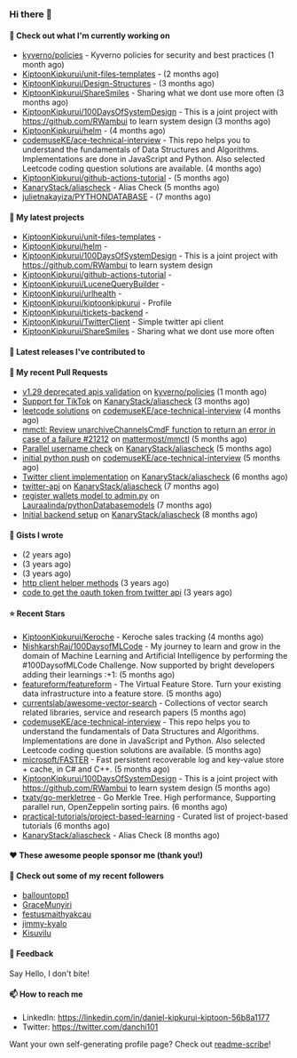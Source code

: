 
### Hi there 👋

#### 👷 Check out what I'm currently working on

- [kyverno/policies](https://github.com/kyverno/policies) - Kyverno policies for security and best practices  (1 month ago)
- [KiptoonKipkurui/unit-files-templates](https://github.com/KiptoonKipkurui/unit-files-templates) -  (2 months ago)
- [KiptoonKipkurui/Design-Structures](https://github.com/KiptoonKipkurui/Design-Structures) -  (3 months ago)
- [KiptoonKipkurui/ShareSmiles](https://github.com/KiptoonKipkurui/ShareSmiles) - Sharing what we dont use more often (3 months ago)
- [KiptoonKipkurui/100DaysOfSystemDesign](https://github.com/KiptoonKipkurui/100DaysOfSystemDesign) - This is a joint project with https://github.com/RWambui to learn system design (3 months ago)
- [KiptoonKipkurui/helm](https://github.com/KiptoonKipkurui/helm) -  (4 months ago)
- [codemuseKE/ace-technical-interview](https://github.com/codemuseKE/ace-technical-interview) - This repo helps you to understand the fundamentals of Data Structures and Algorithms. Implementations are done in JavaScript and Python. Also selected Leetcode coding question solutions are available.  (4 months ago)
- [KiptoonKipkurui/github-actions-tutorial](https://github.com/KiptoonKipkurui/github-actions-tutorial) -  (5 months ago)
- [KanaryStack/aliascheck](https://github.com/KanaryStack/aliascheck) - Alias Check (5 months ago)
- [julietnakayiza/PYTHONDATABASE](https://github.com/julietnakayiza/PYTHONDATABASE) -  (7 months ago)

#### 🌱 My latest projects

- [KiptoonKipkurui/unit-files-templates](https://github.com/KiptoonKipkurui/unit-files-templates) - 
- [KiptoonKipkurui/helm](https://github.com/KiptoonKipkurui/helm) - 
- [KiptoonKipkurui/100DaysOfSystemDesign](https://github.com/KiptoonKipkurui/100DaysOfSystemDesign) - This is a joint project with https://github.com/RWambui to learn system design
- [KiptoonKipkurui/github-actions-tutorial](https://github.com/KiptoonKipkurui/github-actions-tutorial) - 
- [KiptoonKipkurui/LuceneQueryBuilder](https://github.com/KiptoonKipkurui/LuceneQueryBuilder) - 
- [KiptoonKipkurui/urlhealth](https://github.com/KiptoonKipkurui/urlhealth) - 
- [KiptoonKipkurui/kiptoonkipkurui](https://github.com/KiptoonKipkurui/kiptoonkipkurui) - Profile
- [KiptoonKipkurui/tickets-backend](https://github.com/KiptoonKipkurui/tickets-backend) - 
- [KiptoonKipkurui/TwitterClient](https://github.com/KiptoonKipkurui/TwitterClient) - Simple twitter api client
- [KiptoonKipkurui/ShareSmiles](https://github.com/KiptoonKipkurui/ShareSmiles) - Sharing what we dont use more often

#### 🔭 Latest releases I've contributed to


#### 🔨 My recent Pull Requests

- [v1.29 deprecated apis validation](https://github.com/kyverno/policies/pull/489) on [kyverno/policies](https://github.com/kyverno/policies) (1 month ago)
- [Support for TikTok](https://github.com/KanaryStack/aliascheck/pull/59) on [KanaryStack/aliascheck](https://github.com/KanaryStack/aliascheck) (3 months ago)
- [leetcode solutions](https://github.com/codemuseKE/ace-technical-interview/pull/26) on [codemuseKE/ace-technical-interview](https://github.com/codemuseKE/ace-technical-interview) (4 months ago)
- [mmctl: Review unarchiveChannelsCmdF function to return an error in case of a failure #21212](https://github.com/mattermost/mmctl/pull/572) on [mattermost/mmctl](https://github.com/mattermost/mmctl) (5 months ago)
- [Parallel username check](https://github.com/KanaryStack/aliascheck/pull/53) on [KanaryStack/aliascheck](https://github.com/KanaryStack/aliascheck) (5 months ago)
- [initial python push](https://github.com/codemuseKE/ace-technical-interview/pull/25) on [codemuseKE/ace-technical-interview](https://github.com/codemuseKE/ace-technical-interview) (5 months ago)
- [Twitter client implementation](https://github.com/KanaryStack/aliascheck/pull/40) on [KanaryStack/aliascheck](https://github.com/KanaryStack/aliascheck) (6 months ago)
- [twitter-api](https://github.com/KanaryStack/aliascheck/pull/17) on [KanaryStack/aliascheck](https://github.com/KanaryStack/aliascheck) (7 months ago)
- [register wallets model to admin.py](https://github.com/Lauraalinda/pythonDatabasemodels/pull/1) on [Lauraalinda/pythonDatabasemodels](https://github.com/Lauraalinda/pythonDatabasemodels) (7 months ago)
- [Initial backend setup](https://github.com/KanaryStack/aliascheck/pull/7) on [KanaryStack/aliascheck](https://github.com/KanaryStack/aliascheck) (8 months ago)


#### 📓 Gists I wrote

- [](https://gist.github.com/75f8e6859120ff76384203162ff71031) (2 years ago)
- [](https://gist.github.com/36d123dbcfae3aa16c9fa05d14b77e70) (3 years ago)
- [](https://gist.github.com/03aa6a9e4d1f6e83ffe6ce69bac8ade0) (3 years ago)
- [http client helper methods](https://gist.github.com/42b4af13921bcb86f7f2aa61d76dc5f3) (3 years ago)
- [code to get the oauth token from twitter api](https://gist.github.com/4f857e433d186cdd79501c0bd4bff8b9) (3 years ago)

#### ⭐ Recent Stars

- [KiptoonKipkurui/Keroche](https://github.com/KiptoonKipkurui/Keroche) - Keroche sales tracking (4 months ago)
- [NishkarshRaj/100DaysofMLCode](https://github.com/NishkarshRaj/100DaysofMLCode) - My journey to learn and grow in the domain of Machine Learning and Artificial Intelligence by performing the #100DaysofMLCode Challenge. Now supported by bright developers adding their learnings :&#43;1: (5 months ago)
- [featureform/featureform](https://github.com/featureform/featureform) - The Virtual Feature Store. Turn your existing data infrastructure into a feature store. (5 months ago)
- [currentslab/awesome-vector-search](https://github.com/currentslab/awesome-vector-search) - Collections of vector search related libraries, service and research papers (5 months ago)
- [codemuseKE/ace-technical-interview](https://github.com/codemuseKE/ace-technical-interview) - This repo helps you to understand the fundamentals of Data Structures and Algorithms. Implementations are done in JavaScript and Python. Also selected Leetcode coding question solutions are available.  (5 months ago)
- [microsoft/FASTER](https://github.com/microsoft/FASTER) - Fast persistent recoverable log and key-value store &#43; cache, in C# and C&#43;&#43;. (5 months ago)
- [KiptoonKipkurui/100DaysOfSystemDesign](https://github.com/KiptoonKipkurui/100DaysOfSystemDesign) - This is a joint project with https://github.com/RWambui to learn system design (5 months ago)
- [txaty/go-merkletree](https://github.com/txaty/go-merkletree) - Go Merkle Tree. High performance, Supporting parallel run, OpenZeppelin sorting pairs. (6 months ago)
- [practical-tutorials/project-based-learning](https://github.com/practical-tutorials/project-based-learning) - Curated list of project-based tutorials (6 months ago)
- [KanaryStack/aliascheck](https://github.com/KanaryStack/aliascheck) - Alias Check (8 months ago)

#### ❤️ These awesome people sponsor me (thank you!)


#### 👯 Check out some of my recent followers

- [ballountopp1](https://github.com/ballountopp1)
- [GraceMunyiri](https://github.com/GraceMunyiri)
- [festusmaithyakcau](https://github.com/festusmaithyakcau)
- [jimmy-kyalo](https://github.com/jimmy-kyalo)
- [Kisuvilu](https://github.com/Kisuvilu)

#### 💬 Feedback

Say Hello, I don't bite!

#### 📫 How to reach me
- LinkedIn: https://linkedin.com/in/daniel-kipkurui-kiptoon-56b8a1177
- Twitter: https://twitter.com/danchi101


Want your own self-generating profile page? Check out [readme-scribe](https://github.com/muesli/readme-scribe)!
